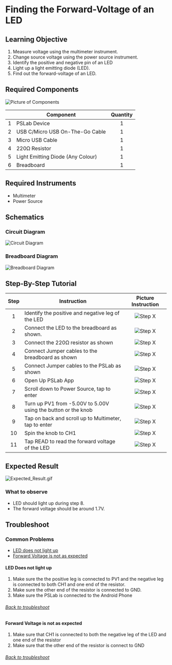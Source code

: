
  

# Finding the Forward-Voltage of an LED

## Learning Objective
 1.   Measure voltage using the multimeter instrument.
 2.  Change source voltage using the power source instrument.
 3.  Identify the positive and negative pin of an LED
 4.   Light up a light emitting diode (LED).
 5.   Find out the forward-voltage of an LED.

## Required Components
![Picture of Components](https://i.imgur.com/qAMdBFo.jpg)

| | Component | Quantity |
|:-:| ------------ |:--------:|
| 1 | PSLab Device | 1 |
| 2 | USB C/Micro USB On-The-Go Cable| 1 |
| 3 | Micro USB Cable | 1 |
| 4 | 220Ω Resistor | 1 |
| 5 | Light Emitting Diode (Any Colour)| 1 |
| 6 | Breadboard  | 1 |

## Required Instruments
- Multimeter
- Power Source

## Schematics
### Circuit Diagram
![Circuit Diagram](https://i.imgur.com/A3IptFj.jpg)

### Breadboard Diagram
![Breadboard Diagram](https://i.imgur.com/Rxkndei.png)

## Step-By-Step Tutorial
| Step | Instruction | Picture Instruction |
|:--:|--|:--:|
| 1 | Identify the positive and negative leg of the LED | ![Step X](https://i.imgur.com/pi9dHDT.png) |
| 2 | Connect the LED to the breadboard as shown. | ![Step X](https://i.imgur.com/21d3NKW.png) |
| 3 | Connect the 220Ω resistor as shown | ![Step X](https://i.imgur.com/Y5ofE7b.png) |
| 4 | Connect Jumper cables to the breadboard as shown | ![Step X](https://i.imgur.com/omNAAXa.png) |
| 5 | Connect Jumper cables to the PSLab as shown | ![Step X](https://i.imgur.com/ukTM3bM.png) |
| 6 | Open Up PSLab App| ![Step X](https://i.imgur.com/keDIxEO.png) |
| 7 | Scroll down to Power Source, tap to enter | ![Step X](https://i.imgur.com/t9PI55D.png) |
| 8 | Turn up PV1 from -5.00V to 5.00V using the button or the knob | ![Step X](https://i.imgur.com/jogNVHa.png) |
| 9 | Tap on back and scroll up to Multimeter, tap to enter | ![Step X](https://i.imgur.com/l9i5NEk.png) |
| 10 | Spin the knob to CH1| ![Step X](https://i.imgur.com/uuKp7BG.png) |
| 11 | Tap READ to read the forward voltage of the LED| ![Step X](https://i.imgur.com/gSWwSAZ.png) |

## Expected Result
![Expected_Result.gif](https://i.imgur.com/A1vKx4Y.png)
### What to observe
-   LED should light up during step 8.
-   The forward voltage should be around 1.7V.


## Troubleshoot
<div id="troubleshoot">

### Common Problems
-   [LED does not light up](#troubleshoot_1)
-   [Forward Voltage is not as expected](#troubleshoot_2)

</div>
<div id="troubleshoot_1">

#### LED Does not light up
1. Make sure the the positive leg is connected to PV1 and the negative leg is connected to both CH1 and one end of the resistor.
2. Make sure the other end of the resistor is connected to GND.
3. Make sure the PSLab is connected to the Android Phone
######  [Back to troubleshoot](#troubleshoot)
</div>
<div id="troubleshoot_2">

#### Forward Voltage is not as expected
1. Make sure that CH1 is connected to both the negative leg of the LED and one end of the resistor
2. Make sure that the other end of the resistor is connect to GND
######  [Back to troubleshoot](#troubleshoot)
</div>
